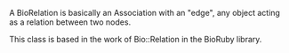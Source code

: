 A BioRelation is basically an Association with an "edge", any object acting as a relation between two nodes.

This class is based in the work of Bio::Relation in the BioRuby library.
